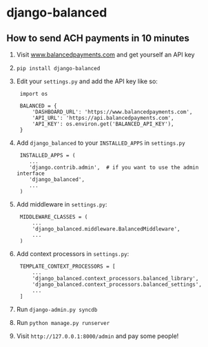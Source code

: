 # django-balanced

## How to send ACH payments in 10 minutes

1. Visit www.balancedpayments.com and get yourself an API key

2. `pip install django-balanced`

3. Edit your `settings.py` and add the API key like so:

        import os

        BALANCED = {
            'DASHBOARD_URL': 'https://www.balancedpayments.com',
            'API_URL': 'https://api.balancedpayments.com',
            'API_KEY': os.environ.get('BALANCED_API_KEY'),
        }

4. Add `django_balanced` to your `INSTALLED_APPS` in `settings.py`

        INSTALLED_APPS = (
           ...
           'django.contrib.admin',  # if you want to use the admin interface
           'django_balanced',
           ...
        )

5. Add middleware in `settings.py`:

        MIDDLEWARE_CLASSES = (
            ...
            'django_balanced.middleware.BalancedMiddleware',
            ...
        )

6. Add context processors in `settings.py`:

        TEMPLATE_CONTEXT_PROCESSORS = [
            ...
            'django_balanced.context_processors.balanced_library',
            'django_balanced.context_processors.balanced_settings',
            ...
        ]

7. Run `django-admin.py syncdb`
8. Run `python manage.py runserver`
9. Visit `http://127.0.0.1:8000/admin` and pay some people!

